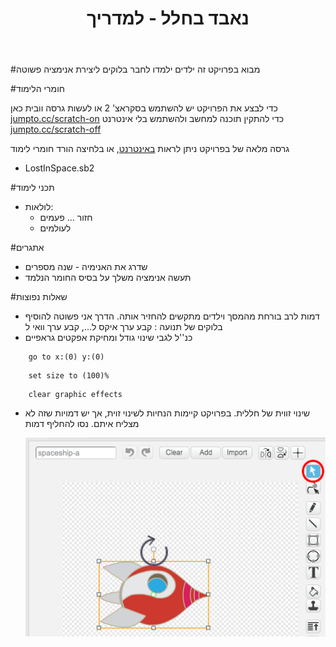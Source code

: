 ﻿---
title: נאבד בחלל - למדריך
language: he-IL
embeds: "*.png"
...

#מבוא
בפרויקט זה ילדים ילמדו לחבר בלוקים ליצירת אנימציה פשוטה


#חומרי הלימוד

כדי לבצע את הפרויקט יש להשתמש בסקראצ' 2 או לעשות גרסה וובית כאן
 [jumpto.cc/scratch-on](http://jumpto.cc/scratch-on)
כדי להתקין תוכנה למחשב ולהשתמש בלי אינטרנט
[jumpto.cc/scratch-off](http://jumpto.cc/scratch-off)

גרסה מלאה של בפרויקט ניתן לראות 
<a href="http://scratch.mit.edu/projects/26818098/#editor">באינטרנט</a>, או בלחיצה הורד חומרי לימוד

+ LostInSpace.sb2

#תכני לימוד
+ לולאות:
	+ חזור ... פעמים
	+ לעולמים

#אתגרים
+ שדרג את האנימיה - שנה מספרים
+ תעשה אנימציה משלך על בסיס החומר הנלמד

#שאלות נפוצות
+ דמות לרב בורחת מהמסך וילדים מתקשים להחזיר אותה. הדרך אני פשוטה להוסיף בלוקים של תנועה : קבע ערך איקס ל..., קבע ערך וואי ל
+ כנ''ל לגבי שינוי גודל ומחיקת אפקטים גראפיים

```blocks
	go to x:(0) y:(0)
```

```blocks
	set size to (100)%
```

```blocks
	clear graphic effects
```

+ שינוי זווית של חללית. בפרויקט קיימות הנחיות לשינוי זוית, אך יש דמויות שזה לא מצליח איתם. נסו להחליף דמות

	![screenshot](space-rotate.png)
